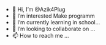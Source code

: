 - 👋 Hi, I’m @Azik4Plug
- 👀 I’m interested Make programm
- 🌱 I’m currently learning in school...
- 💞️ I’m looking to collaborate on ...
- 📫 How to reach me ...

<!---
Azik4Plug/Azik4Plug is a ✨ special ✨ repository because its `README.md` (this file) appears on your GitHub profile.
You can click the Preview link to take a look at your changes.
--->

